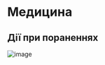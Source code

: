 # Медицина
## Дії при пораненнях
![image](https://github.com/vsrJaguar/Materials/assets/68085487/38477bd4-51f4-4e05-9de1-885d8c3084a1)
